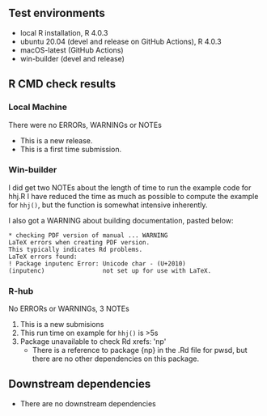 ## Test environments
* local R installation, R 4.0.3
* ubuntu 20.04 (devel and release on GitHub Actions), R 4.0.3
* macOS-latest (GitHub Actions)
* win-builder (devel and release)


## R CMD check results


### Local Machine

There were no ERRORs, WARNINGs or NOTEs

* This is a new release.
* This is a first time submission.


### Win-builder

I did get two NOTEs about the length of time to run the example code for hhj.R
I have reduced the time as much as possible to compute the example for `hhj()`,
but the function is somewhat intensive inherently. 

I also got a WARNING about building documentation, pasted below:

```
* checking PDF version of manual ... WARNING
LaTeX errors when creating PDF version.
This typically indicates Rd problems.
LaTeX errors found:
! Package inputenc Error: Unicode char ‐ (U+2010)
(inputenc)                not set up for use with LaTeX.
```

### R-hub

No ERRORs or WARNINGs, 3 NOTEs

  1. This is a new submisions
  2. This run time on example for `hhj()` is >5s
  3. Package unavailable to check Rd xrefs: 'np'
     - There is a reference to package {np} in the .Rd file for pwsd, but there are no other dependencies on this package.

## Downstream dependencies

* There are no downstream dependencies
